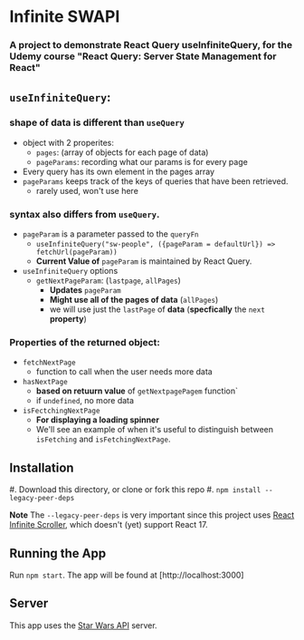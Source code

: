 # Infinite SWAPI

### A project to demonstrate React Query useInfiniteQuery, for the Udemy course "React Query: Server State Management for React"

## `useInfiniteQuery`:

### shape of data is different than `useQuery`

- object with 2 properites:
  - `pages`: (array of objects for each page of data)
  - `pageParams`: recording what our params is for every page
- Every query has its own element in the pages array
- `pageParams` keeps track of the keys of queries that have been retrieved.
  - rarely used, won't use here

### syntax also differs from `useQuery`.

- `pageParam` is a parameter passed to the `queryFn`
  - `useInfiniteQuery("sw-people", ({pageParam = defaultUrl}) => fetchUrl(pageParam))`
  - **Current Value of** `pageParam` is maintained by React Query.
- `useInfiniteQuery` options
  - `getNextPageParam`: (`lastpage`, `allPages`)
    - **Updates** `pageParam`
    - **Might use all of the pages of data** (`allPages`)
    - we will use just the `lastPage` of **data** (**specfically** the `next` **property**)

### Properties of the returned object:

- `fetchNextPage`
  - function to call when the user needs more data
- `hasNextPage`
  - **based on retuurn value** of `getNextpagePagem` function`
  - if `undefined`, no more data
- `isFectchingNextPage`
  - **For displaying a loading spinner**
  - We'll see an example of when it's useful to distinguish between `isFetching` and `isFetchingNextPage`.

## Installation

#. Download this directory, or clone or fork this repo
#. `npm install --legacy-peer-deps`

**Note** The `--legacy-peer-deps` is very important since this project uses [React Infinite Scroller](https://www.npmjs.com/package/react-infinite-scroller), which doesn't (yet) support React 17.

## Running the App

Run `npm start`. The app will be found at [http://localhost:3000]

## Server

This app uses the [Star Wars API](https://swapi.dev/) server.
